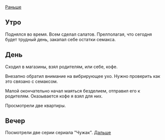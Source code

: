 [Раньше](2020.07.18.md)  
## Утро
Поднялся во время. Всем сделал салатов.
Прелполагая, что сегодня будет трудный день, закапал себе остатки семакса.
## День
Сходил в магазины, взял родителям, или себе, кофе.

Внезапно обратил внимание на вибрирующее ухо. Нужно проверить как это связано с семаксом.

Малой окончательно начал маяться безделием, отправил его к родителям. Оказывается кофе я взял для них.

Просмотрели две квартиры.
## Вечер
Посмотрели две серии сериала "Чужак".
[Дальше](2020.07.20.md)